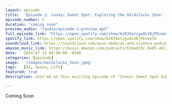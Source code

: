 ```yaml
---
layout: episode
title:  'Episode 2: Cosmic Sweet Spot: Exploring the Goldilocks Zone'
episode_number: 2
duration: "coming soon"
preview_audio: "/audio/episode-2-preview.mp3"
full_episode_link: "https://open.spotify.com/show/6iR3Xetzgu8LVKjPEveetb"
spotify_link: https://open.spotify.com/show/6iR3Xetzgu8LVKjPEveetb
soundcloud_link: https://soundcloud.com/aous-abdo/ai-and-science-podcast?utm_source=clipboard&utm_medium=text&utm_campaign=social_sharing&si=5dc39ba5b4eb480a90a42091b5bd346a
amazon_music_link: https://music.amazon.com/podcasts/614ad23c-be85-4dc2-b07b-510266723045/episodes/449d2331-cf15-43c3-8522-c3bb1b7550a5/the-ai-and-science-podcast-ai-space-odyssey-exploring-the-cosmos-with-artificial-intelligence
date:   2024-07-15 09:00:00 -0500
categories: [episode]
image:  '/images/Goldilocks_Zone.jpeg'
tags:   [AI, Space, Life]
featured: true
description: Join me on this exciting episode of "Cosmic Sweet Spot Exploring the Goldilocks Zone" as we delve into the fascinating world of the habitable zone around stars, where conditions are just right for life as we know it. Discover why Earth is perfectly positioned and explore the potential for life on other planets within this cosmic sweet spot

---
```


Coming Soon